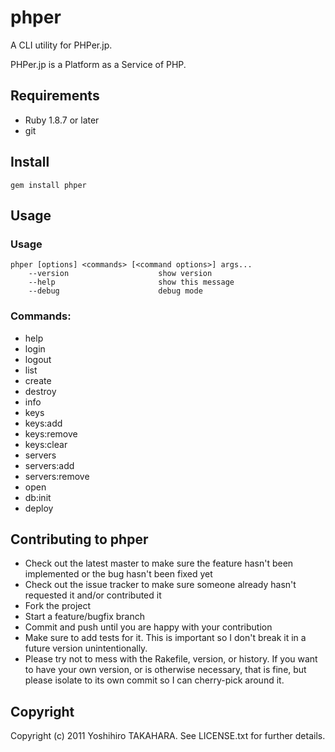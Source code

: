 phper
=====

A CLI utility for PHPer.jp.

PHPer.jp is a Platform as a Service of PHP.

Requirements
------------

* Ruby 1.8.7 or later
* git


Install
-------

`gem install phper`


Usage
-----

### Usage 
    phper [options] <commands> [<command options>] args...
        --version                    show version
        --help                       show this message
        --debug                      debug mode

### Commands:

* help
* login
* logout
* list
* create
* destroy
* info
* keys
* keys:add
* keys:remove
* keys:clear
* servers
* servers:add
* servers:remove
* open
* db:init
* deploy

Contributing to phper
---------------------

* Check out the latest master to make sure the feature hasn't been implemented or the bug hasn't been fixed yet
* Check out the issue tracker to make sure someone already hasn't requested it and/or contributed it
* Fork the project
* Start a feature/bugfix branch
* Commit and push until you are happy with your contribution
* Make sure to add tests for it. This is important so I don't break it in a future version unintentionally.
* Please try not to mess with the Rakefile, version, or history. If you want to have your own version, or is otherwise necessary, that is fine, but please isolate to its own commit so I can cherry-pick around it.

Copyright
---------

Copyright (c) 2011 Yoshihiro TAKAHARA. See LICENSE.txt for further details.

